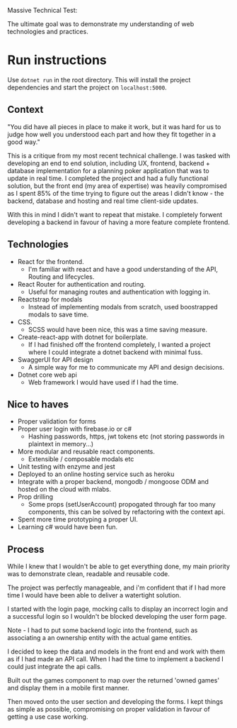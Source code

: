 Massive Technical Test:

The ultimate goal was to demonstrate my understanding of web technologies and practices.

# Run instructions #
Use ```dotnet run``` in the root directory.
This will install the project dependencies and start the project on ```localhost:5000```.

## Context ##
"You did have all pieces in place to make it work, but it was hard for us to judge how well you understood each part and how they fit together in a good way."

This is a critique from my most recent technical challenge. I was tasked with developing an end to end solution, including UX, frontend, backend + database implementation for a planning poker application that was to update in real time. I completed the project and had a fully functional solution, but the front end (my area of expertise) was heavily compromised as I spent 85% of the time trying to figure out the areas I didn't know - the backend, database and hosting and real time client-side updates.

With this in mind I didn't want to repeat that mistake. I completely forwent developing a backend in favour of having a more feature complete frontend.

## Technologies ##
* React for the frontend.
  * I'm familiar with react and have a good understanding of the API, Routing and lifecycles. 
* React Router for authentication and routing.
  * Useful for managing routes and authentication with logging in.
* Reactstrap for modals
  * Instead of implementing modals from scratch, used boostrapped modals to save time.
* CSS. 
  * SCSS would have been nice, this was a time saving measure.
* Create-react-app with dotnet for boilerplate.
  * If I had finished off the frontend completely, I wanted a project where I could integrate a dotnet backend with minimal fuss. 
* SwaggerUI for API design
  * A simple way for me to communicate my API and design decisions.
* Dotnet core web api 
  * Web framework I would have used if I had the time.

## Nice to haves ##

* Proper validation for forms
* Proper user login with firebase.io or c#
  * Hashing passwords, https, jwt tokens etc (not storing passwords in plaintext in memory...)
* More modular and reusable react components.
  * Extensible / composable modals etc
* Unit testing with enzyme and jest
* Deployed to an online hosting service such as heroku
* Integrate with a proper backend, mongodb / mongoose ODM and hosted on the cloud with mlabs.
* Prop drilling
  * Some props (setUserAccount) propogated through far too many components, this can be solved by refactoring with the context api. 
* Spent more time prototyping a proper UI. 
* Learning c# would have been fun.

## Process ##
While I knew that I wouldn't be able to get everything done, my main priority was to demonstrate clean, readable and reusable code. 

The project was perfectly manageable, and i'm confident that if I had more time I would have been able to deliver a watertight solution. 


I started with the login page, mocking calls to display an incorrect login and a successful login so I wouldn't be blocked developing the user form page. 

Note - I had to put some backend logic into the frontend, such as associating a an ownership entity with the actual game entities.

I decided to keep the data and models in the front end and work with them as if I had made an API call. When I had the time to implement a backend I could just integrate the api calls. 

Built out the games component to map over the returned 'owned games' and display them in a mobile first manner.

Then moved onto the user section and developing the forms. I kept things as simple as possible, compromising on proper validation in favour of getting a use case working.
